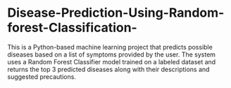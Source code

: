 # Disease-Prediction-Using-Random-forest-Classification-
This is a Python-based machine learning project that predicts possible diseases based on a list of symptoms provided by the user. The system uses a Random Forest Classifier model trained on a labeled dataset and returns the top 3 predicted diseases along with their descriptions and suggested precautions.
